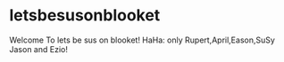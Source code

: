 # letsbesusonblooket
Welcome To lets be sus on blooket!
HaHa:
only Rupert,April,Eason,SuSy Jason and Ezio!

